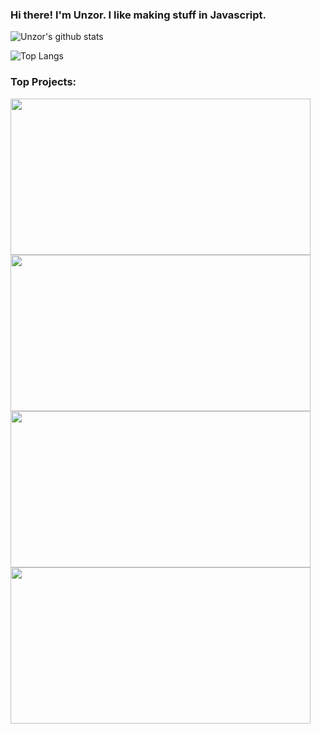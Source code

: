 ### Hi there! I'm Unzor. I like making stuff in Javascript.
![Unzor's github stats](https://github-readme-stats.vercel.app/api?username=Unzor&theme=algolia)

![Top Langs](https://github-readme-stats.vercel.app/api/top-langs/?username=Unzor&theme=algolia)

### Top Projects:

<img src="https://opengraph.githubassets.com/29fa5f95d37343eba89a53bff7f78bccd58570ba17e8114f296cf040899d4a96/Unzor/Nougat" width="480px" height= "250px">

<img src="https://opengraph.githubassets.com/29fa5f95d37343eba89a53bff7f78bccd58570ba17e8114f296cf040899d4a96/Unzor/FylrobotJS" width="480px" height= "250px">
<img src="https://opengraph.githubassets.com/29fa5f95d37343eba89a53bff7f78bccd58570ba17e8114f296cf040899d4a96/Unzor/Pythascript" width="480px" height= "250px">
<img src="https://opengraph.githubassets.com/29fa5f95d37343eba89a53bff7f78bccd58570ba17e8114f296cf040899d4a96/Unzor/jsvm" width="480px" height= "250px">
